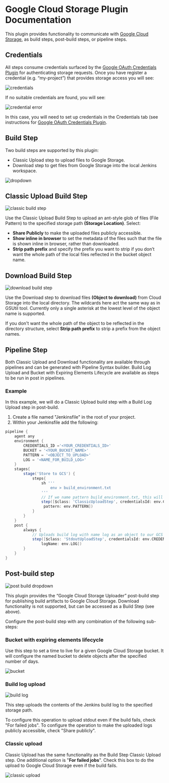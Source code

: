 <!--
 Copyright 2019 Google LLC

 Licensed under the Apache License, Version 2.0 (the "License");
 you may not use this file except in compliance with the License.
 You may obtain a copy of the License at

     https://www.apache.org/licenses/LICENSE-2.0

 Unless required by applicable law or agreed to in writing, software
 distributed under the License is distributed on an "AS IS" BASIS,
 WITHOUT WARRANTIES OR CONDITIONS OF ANY KIND, either express or implied.
 See the License for the specific language governing permissions and
 limitations under the License.
-->
# Google Cloud Storage Plugin Documentation

This plugin provides functionality to communicate with [Google Cloud Storage](https://cloud.google.com/storage), as build steps, post-build steps, or pipeline steps.

## Credentials

All steps consume credentials surfaced by the [Google OAuth Credentials Plugin](https://github.com/jenkinsci/google-oauth-plugin) for authenticating storage requests.  Once you have register a credential (e.g. “my-project”) that provides storage access you will see:

![credentials](images/credentials.png)

If no suitable credentials are found, you will see:

![credential error](images/credentials_error.png)

In this case, you will need to set up credentials in the Credentials tab (see instructions for [Google OAuth Credentials Plugin](https://github.com/jenkinsci/google-oauth-plugin).

## Build Step

Two build steps are supported by this plugin:

* Classic Upload step to upload files to Google Storage.
* Download step to get files from Google Storage into the local Jenkins workspace.
	
![dropdown](images/dropdown.png)

## Classic Upload Build Step

![classic build step](images/classic_build_step.png)

Use the Classic Upload Build Step to upload an ant-style glob of files (File Pattern) to the specified storage path **(Storage Location)**. Select:

* **Share Publicly** to make the uploaded files publicly accessible.
* **Show inline in browser** to set the metadata of the files such that the file is shown inline in browser, rather than downloaded.
* **Strip path prefix** and specify the prefix you want to strip if you don’t want the whole path of the local files reflected in the bucket object name.
	
## Download Build Step

![download build step](images/download_build_step.png)

Use the Download step to download files **(Object to download)** from Cloud Storage into the local directory. The wildcards here act the same way as in GSUtil tool. Currently only a single asterisk at the lowest level of the object name is supported.

If you don't want the whole path of the object to be reflected in the directory structure, select **Strip path prefix** to strip a prefix from the object names.

## Pipeline Step

Both Classic Upload and Download functionality are available through pipelines and can be generated with Pipeline Syntax builder.
Build Log Upload and Bucket with Expiring Elements Lifecycle are available as steps to be run in post in pipelines.

### Example
In this example, we will do a Classic Upload build step with a Build Log Upload step in post-build.
1. Create a file named "Jenkinsfile" in the root of your project.
1. Within your Jenkinsfile add the following:
```groovy
pipeline {
    agent any
    environment {
        CREDENTIALS_ID ='<YOUR_CREDENTIALS_ID>'
        BUCKET = '<YOUR_BUCKET_NAME>'
        PATTERN = '<OBJECT_TO_UPLOAD>'
        LOG = '<NAME_FOR_BUILD_LOG>'
    }
    stages{
        stage('Store to GCS') {
            steps{
                sh '''
                    env > build_environment.txt
                '''
                // If we name pattern build_environment.txt, this will upload build_environment.txt to our GCS bucket.
                step([$class: 'ClassicUploadStep', credentialsId: env.CREDENTIALS_ID,  bucket: "gs://${env.BUCKET}",
                 pattern: env.PATTERN])
            }
        }
    }
    post {
        always {
            // Uploads build log with name log as an object to our GCS bucket.
            step([$class: 'StdoutUploadStep', credentialsId: env.CREDENTIALS_ID,  bucket: "gs://${env.BUCKET}",
                logName: env.LOG])
        }
    }
}
```

## Post-build step

![post build dropdown](images/post_build_dropdown.png)

This plugin provides the “Google Cloud Storage Uploader” post-build step for publishing build artifacts to Google Cloud Storage. Download functionality is not supported, but can be accessed as a Build Step (see above).

Configure the post-build step with any combination of the following sub-steps:

### Bucket with expiring elements lifecycle

Use this step to set a time to live for a given Google Cloud Storage bucket. It will configure the named bucket to delete objects after the specified number of days.

![bucket](images/bucket.png)

### Build log upload

![build log](images/buildlog.png)

This step uploads the contents of the Jenkins build log to the specified storage path.

To configure this operation to upload stdout even if the build fails, check "For failed jobs". To configure the operation to make the uploaded logs publicly accessible, check "Share publicly".

### Classic upload

Classic Upload has the same functionality as the Build Step Classic Upload step. One additional option is "**For failed jobs**". Check this box to do the upload to Google Cloud Storage even if the build fails.

![classic upload](images/classic_upload.png)

